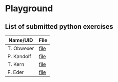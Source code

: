 # Playground

## List of submitted python exercises 

| Name/UID    | File        |
| ----------- | ----------- |
| T. Obwexer  | [file](python_ex1/Ex_1_Obwexer.py) |
| P. Kandolf  | [file](python_ex1/kandolf.py) |
| T. Kern  | [file](python_ex1/test-tk.txt) |
| F. Eder  | [file](python_ex1/ederfl.py) |

